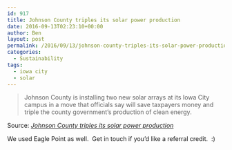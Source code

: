 ```yaml
---
id: 917
title: Johnson County triples its solar power production
date: 2016-09-13T02:23:10+00:00
author: Ben
layout: post
permalink: /2016/09/13/johnson-county-triples-its-solar-power-production/
categories:
  - Sustainability
tags:
  - iowa city
  - solar
---
```

> Johnson County is installing two new solar arrays at its Iowa City campus in a move that officials say will save taxpayers money and triple the county government&#8217;s production of clean energy.

Source: _[Johnson County triples its solar power production](http://www.press-citizen.com/story/news/local/2016/09/11/johnson-county-triples-its-solar-power-production/90001980/)_

We used Eagle Point as well.  Get in touch if you&#8217;d like a referral credit.  :)